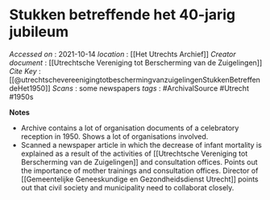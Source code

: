 # Stukken betreffende het 40-jarig jubileum

*Accessed on* : 2021-10-14
*location* : [[Het Utrechts Archief]]
*Creator document* : [[Utrechtsche Vereniging tot Berscherming van de Zuigelingen]]
*Cite Key* : [[@utrechtschevereenigingtotbeschermingvanzuigelingenStukkenBetreffendeHet1950]]
*Scans* : some newspapers
*tags* : #ArchivalSource #Utrecht #1950s 

**Notes**
- Archive contains a lot of organisation documents of a celebratory reception in 1950. Shows a lot of organisations involved.
- Scanned a newspaper article in which the decrease of infant mortality is explained as a result of the activities of [[Utrechtsche Vereniging tot Berscherming van de Zuigelingen]] and consultation offices. Points out the importance of mother trainings and consultation offices. Director of [[Gemeentelijke Geneeskundige en Gezondheidsdienst Utrecht]] points out that civil society and municipality need to collaborat closely.




